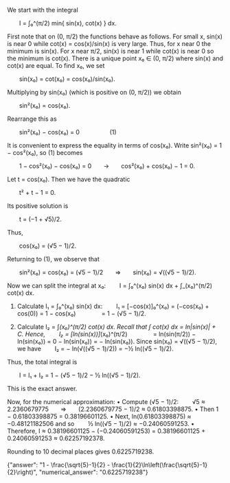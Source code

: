 We start with the integral

  I = ∫₀^(π/2) min{ sin(x), cot(x) } dx.

First note that on (0, π/2) the functions behave as follows. For small x, sin(x) is near 0 while cot(x) = cos(x)/sin(x) is very large. Thus, for x near 0 the minimum is sin(x). For x near π/2, sin(x) is near 1 while cot(x) is near 0 so the minimum is cot(x). There is a unique point x₀ ∈ (0, π/2) where sin(x) and cot(x) are equal. To find x₀, we set

  sin(x₀) = cot(x₀) = cos(x₀)/sin(x₀).

Multiplying by sin(x₀) (which is positive on (0, π/2)) we obtain

  sin²(x₀) = cos(x₀).

Rearrange this as

  sin²(x₀) − cos(x₀) = 0     (1)

It is convenient to express the equality in terms of cos(x₀). Write sin²(x₀) = 1 − cos²(x₀), so (1) becomes

  1 − cos²(x₀) − cos(x₀) = 0  →  cos²(x₀) + cos(x₀) − 1 = 0.

Let t = cos(x₀). Then we have the quadratic

  t² + t − 1 = 0.

Its positive solution is

  t = (−1 + √5)/2.

Thus,

  cos(x₀) = (√5 − 1)/2.

Returning to (1), we observe that

  sin²(x₀) = cos(x₀) = (√5 − 1)/2  ⇒  sin(x₀) = √((√5 − 1)/2).

Now we can split the integral at x₀:
  I = ∫₀^(x₀) sin(x) dx + ∫_(x₀)^(π/2) cot(x) dx.

1. Calculate I₁ = ∫₀^(x₀) sin(x) dx:
  I₁ = [−cos(x)]₀^(x₀) = (−cos(x₀) + cos(0)) = 1 − cos(x₀)
    = 1 − (√5 − 1)/2.

2. Calculate I₂ = ∫_(x₀)^(π/2) cot(x) dx.
Recall that ∫ cot(x) dx = ln|sin(x)| + C. Hence,
  I₂ = [ln(sin(x))]_(x₀)^(π/2)
    = ln(sin(π/2)) − ln(sin(x₀)) = 0 − ln(sin(x₀)) = − ln(sin(x₀)).
Since sin(x₀) = √((√5 − 1)/2), we have
  I₂ = − ln(√((√5 − 1)/2)) = −½ ln((√5 − 1)/2).

Thus, the total integral is

  I = I₁ + I₂ = 1 − (√5 − 1)/2 − ½ ln((√5 − 1)/2).

This is the exact answer.

Now, for the numerical approximation:
• Compute (√5 − 1)/2:
  √5 ≈ 2.2360679775  ⇒  (2.2360679775 − 1)/2 ≈ 0.61803398875.
• Then 1 − 0.61803398875 = 0.38196601125.
• Next, ln(0.61803398875) ≈ −0.48121182506 and so
  ½ ln((√5 − 1)/2) ≈ −0.24060591253.
• Therefore, I ≈ 0.38196601125 − (−0.24060591253) = 0.38196601125 + 0.24060591253 ≈ 0.62257192378.

Rounding to 10 decimal places gives 0.6225719238.

{"answer": "1 - \\frac{\\sqrt{5}-1}{2} - \\frac{1}{2}\\ln\\left(\\frac{\\sqrt{5}-1}{2}\\right)", "numerical_answer": "0.6225719238"}
